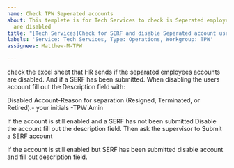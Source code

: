 ```yaml
---
name: Check TPW Seperated accounts
about: This templete is for Tech Services to check is Seperated employees accounts
  are disabled
title: "[Tech Services]Check for SERF and disable Seperated account users account"
labels: 'Service: Tech Services, Type: Operations, Workgroup: TPW'
assignees: Matthew-M-TPW

---
```


check the excel sheet that HR sends if the separated employees accounts are disabled. And if a SERF has been submitted. When disabling the users account fill out the Description field with:

Disabled Account-Reason for separation (Resigned, Terminated, or Retired).- your initials -TPW Amin 

If the account is still enabled and a SERF has not  been submitted Disable the account fill out the description field. Then ask the supervisor to Submit a SERF account 

If the account is still enabled but SERF has been submitted disable account and fill out description field.
